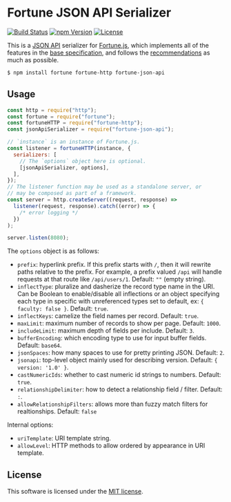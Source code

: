 # Fortune JSON API Serializer

[![Build Status](https://img.shields.io/travis/fortunejs/fortune-json-api/master.svg?style=flat-square)](https://travis-ci.org/fortunejs/fortune-json-api)
[![npm Version](https://img.shields.io/npm/v/fortune-json-api.svg?style=flat-square)](https://www.npmjs.com/package/fortune-json-api)
[![License](https://img.shields.io/npm/l/fortune-json-api.svg?style=flat-square)](https://raw.githubusercontent.com/fortunejs/fortune-json-api/master/LICENSE)

This is a [JSON API](http://jsonapi.org) serializer for [Fortune.js](http://fortune.js.org/), which implements all of the features in the [base specification](http://jsonapi.org/format/), and follows the [recommendations](http://jsonapi.org/recommendations/) as much as possible.

```sh
$ npm install fortune fortune-http fortune-json-api
```

## Usage

```js
const http = require("http");
const fortune = require("fortune");
const fortuneHTTP = require("fortune-http");
const jsonApiSerializer = require("fortune-json-api");

// `instance` is an instance of Fortune.js.
const listener = fortuneHTTP(instance, {
  serializers: [
    // The `options` object here is optional.
    [jsonApiSerializer, options],
  ],
});
// The listener function may be used as a standalone server, or
// may be composed as part of a framework.
const server = http.createServer((request, response) =>
  listener(request, response).catch((error) => {
    /* error logging */
  })
);

server.listen(8080);
```

The `options` object is as follows:

- `prefix`: hyperlink prefix. If this prefix starts with `/`, then it will rewrite paths relative to the prefix. For example, a prefix valued `/api` will handle requests at that route like `/api/users/1`. Default: `""` (empty string).
- `inflectType`: pluralize and dasherize the record type name in the URI. Can be Boolean to enable/disable all inflections or an object specifying each type in specific with unreferenced types set to default, ex: `{ faculty: false }`. Default: `true`.
- `inflectKeys`: camelize the field names per record. Default: `true`.
- `maxLimit`: maximum number of records to show per page. Default: `1000`.
- `includeLimit`: maximum depth of fields per include. Default: `3`.
- `bufferEncoding`: which encoding type to use for input buffer fields. Default: `base64`.
- `jsonSpaces`: how many spaces to use for pretty printing JSON. Default: `2`.
- `jsonapi`: top-level object mainly used for describing version. Default: `{ version: '1.0' }`.
- `castNumericIds`: whether to cast numeric id strings to numbers. Default: `true`.
- `relationshipDelimiter`: how to detect a relationship field / filter. Default: `:`.
- `allowRelationshipFilters`: allows more than fuzzy match filters for realtionships. Default: `false`

Internal options:

- `uriTemplate`: URI template string.
- `allowLevel`: HTTP methods to allow ordered by appearance in URI template.

## License

This software is licensed under the [MIT license](https://raw.githubusercontent.com/fortunejs/fortune-json-api/master/LICENSE).
